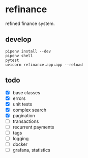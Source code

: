 # refinance
refined finance system.

## develop
```
pipenv install --dev
pipenv shell
pytest
uvicorn refinance.app:app --reload
```

## todo
- [x] base classes
- [x] errors
- [x] unit tests
- [x] complex search
- [x] pagination
- [ ] transactions
- [ ] recurrent payments
- [ ] tags
- [ ] logging
- [ ] docker
- [ ] grafana, statistics
